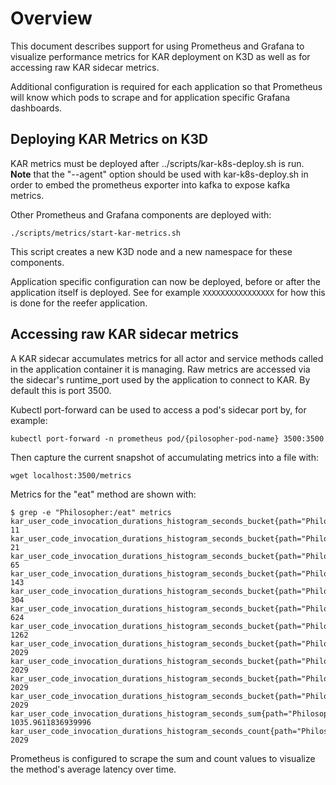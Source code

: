 <!--
# Copyright IBM Corporation 2020,2022
#
# Licensed under the Apache License, Version 2.0 (the "License");
# you may not use this file except in compliance with the License.
# You may obtain a copy of the License at
#
#     http://www.apache.org/licenses/LICENSE-2.0
#
# Unless required by applicable law or agreed to in writing, software
# distributed under the License is distributed on an "AS IS" BASIS,
# WITHOUT WARRANTIES OR CONDITIONS OF ANY KIND, either express or implied.
# See the License for the specific language governing permissions and
# limitations under the License.
-->

# Overview

This document describes support for using Prometheus and Grafana to
visualize performance metrics for KAR deployment on K3D as well as
for accessing raw KAR sidecar metrics.

Additional configuration is required for each application so that
Prometheus will know which pods to scrape and for application
specific Grafana dashboards.


## Deploying KAR Metrics on K3D

KAR metrics must be deployed after ../scripts/kar-k8s-deploy.sh is run.
**Note** that the "--agent" option should be used with kar-k8s-deploy.sh in order
to embed the prometheus exporter into kafka to expose kafka metrics.

Other Prometheus and Grafana components are deployed with:
```shell
./scripts/metrics/start-kar-metrics.sh
```
This script creates a new K3D node and a new namespace for these components.

Application specific configuration can now be deployed, before or after the
application itself is deployed.
See for example `XXXXXXXXXXXXXXXX` for how this is done for the reefer application.


## Accessing raw KAR sidecar metrics

A KAR sidecar accumulates metrics for all actor and service methods called
in the application container it is managing. Raw metrics are accessed via
the sidecar's runtime_port used by the application to connect to KAR.
By default this is port 3500.

Kubectl port-forward can be used to access a pod's sidecar port by, for example:
```shell
kubectl port-forward -n prometheus pod/{pilosopher-pod-name} 3500:3500
```
Then capture the current snapshot of accumulating metrics into a file with:
```shell
wget localhost:3500/metrics
```
Metrics for the "eat" method are shown with:
```shell
$ grep -e "Philosopher:/eat" metrics 
kar_user_code_invocation_durations_histogram_seconds_bucket{path="Philosopher:/eat",le="0.01"} 11
kar_user_code_invocation_durations_histogram_seconds_bucket{path="Philosopher:/eat",le="0.02"} 21
kar_user_code_invocation_durations_histogram_seconds_bucket{path="Philosopher:/eat",le="0.04"} 65
kar_user_code_invocation_durations_histogram_seconds_bucket{path="Philosopher:/eat",le="0.08"} 143
kar_user_code_invocation_durations_histogram_seconds_bucket{path="Philosopher:/eat",le="0.16"} 304
kar_user_code_invocation_durations_histogram_seconds_bucket{path="Philosopher:/eat",le="0.32"} 624
kar_user_code_invocation_durations_histogram_seconds_bucket{path="Philosopher:/eat",le="0.64"} 1262
kar_user_code_invocation_durations_histogram_seconds_bucket{path="Philosopher:/eat",le="1.28"} 2029
kar_user_code_invocation_durations_histogram_seconds_bucket{path="Philosopher:/eat",le="2.56"} 2029
kar_user_code_invocation_durations_histogram_seconds_bucket{path="Philosopher:/eat",le="5.12"} 2029
kar_user_code_invocation_durations_histogram_seconds_bucket{path="Philosopher:/eat",le="+Inf"} 2029
kar_user_code_invocation_durations_histogram_seconds_sum{path="Philosopher:/eat"} 1035.9611836939996
kar_user_code_invocation_durations_histogram_seconds_count{path="Philosopher:/eat"} 2029
```

Prometheus is configured to scrape the sum and count values to visualize the method's average latency over time.







